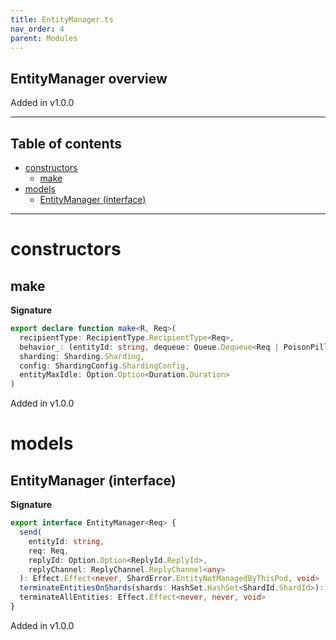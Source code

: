 ```yaml
---
title: EntityManager.ts
nav_order: 4
parent: Modules
---
```


## EntityManager overview

Added in v1.0.0

---

<h2 class="text-delta">Table of contents</h2>

- [constructors](#constructors)
  - [make](#make)
- [models](#models)
  - [EntityManager (interface)](#entitymanager-interface)

---

# constructors

## make

**Signature**

```ts
export declare function make<R, Req>(
  recipientType: RecipientType.RecipientType<Req>,
  behavior_: (entityId: string, dequeue: Queue.Dequeue<Req | PoisonPill.PoisonPill>) => Effect.Effect<R, never, void>,
  sharding: Sharding.Sharding,
  config: ShardingConfig.ShardingConfig,
  entityMaxIdle: Option.Option<Duration.Duration>
)
```

Added in v1.0.0

# models

## EntityManager (interface)

**Signature**

```ts
export interface EntityManager<Req> {
  send(
    entityId: string,
    req: Req,
    replyId: Option.Option<ReplyId.ReplyId>,
    replyChannel: ReplyChannel.ReplyChannel<any>
  ): Effect.Effect<never, ShardError.EntityNotManagedByThisPod, void>
  terminateEntitiesOnShards(shards: HashSet.HashSet<ShardId.ShardId>): Effect.Effect<never, never, void>
  terminateAllEntities: Effect.Effect<never, never, void>
}
```

Added in v1.0.0
